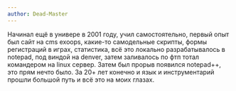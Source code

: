 ```yaml
---
author: Dead-Master
---
```


Начинал ещё в универе в 2001 году, учил самостоятельно, первый опыт был сайт на cms exoops, какие-то самодельные
скрипты, формы регистраций в играх, статистика, всё это локально разрабатывалось в notepad, под виндой на denver, затем
заливалось по фтп тотал командером на linux сервер. Затем был прорыв появился notepad++, это прям нечто было. За 20+ лет
конечно и язык и инструментарий прошли большой путь и всё это на моих глазах.